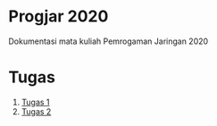 # Progjar 2020
Dokumentasi mata kuliah Pemrogaman Jaringan 2020

# Tugas 

1. [Tugas 1](https://github.com/bimaramadhan/progjarB/tree/master/tugas1)
2. [Tugas 2](https://github.com/bimaramadhan/progjarB/tree/master/tugas2)
